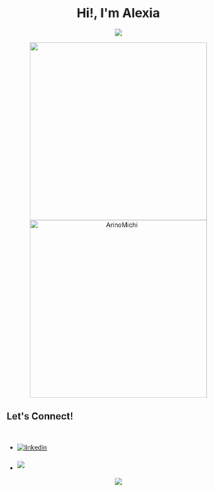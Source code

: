 <div align="center">
<h1 color="brown">Hi!, I'm Alexia </h1>
</div>

<p align="center">
  <a href="https://github.com/DenverCoder1/readme-typing-svg"><img src="https://readme-typing-svg.herokuapp.com?font=Time+New+Roman&color=00A36C&size=25&center=true&vCenter=true&width=600&height=100&lines=++;Web+Development+Student;Multiplatform+Developer;Active+Learner/Researcher,;Love+to+learn+new+stuff..<3"></a>
</p>

<div align="center">

<a href="https://github.com/ArinoMichi/">
  <img src="https://github-readme-stats.vercel.app/api?username=ArinoMichi&include_all_commits=true&count_private=true&show_icons=true&line_height=35&title_color=f4f4f4&icon_color=75485E&text_color=ffffff&bg_color=0,24292e,222034" width="400"/>
  <img src="https://github-readme-stats.vercel.app/api/top-langs?username=ArinoMichi&show_icons=true&locale=en&layout=compact&line_height=20&title_color=ffffff&icon_color=2234AE&text_color=ffffff&bg_color=0,24292e,222034" width="400"  alt="ArinoMichi"/>

</a>
</div>

## <b> Let's Connect!</b>
<br>
<ul>
  <li>
    <a href="https://www.linkedin.com/in/alexia-molina-315b41272/" target="_blank">
      <img src="https://img.shields.io/badge/linkedin:  Alexia Molina-%2300acee.svg?color=405DE6&style=for-the-badge&logo=linkedin&logoColor=white" alt=linkedin          style="margin-bottom: 5px;"/>
    </a>
  </li>
  <br>
  <li>
    <a href="mailto:alexiamolinamanzanedo@gmail.com" target="_blank">
      <img src="https://img.shields.io/badge/gmail: Alexia Molina-%23EA4335.svg?style=for-the-badge&logo=gmail&logoColor=white" t=mail style="margin-bottom:             5px;" />
    </a>
  </li>
</ul>
<!--profile visit count-->
<div align="center">
  
[![](https://visitcount.itsvg.in/api?id=ArinoMichi&label=Profile%20Views&color=3&icon=2&pretty=false)](https://visitcount.itsvg.in)
  
</div>

<!--
**ArinoMichi/ArinoMichi** is a ✨ _special_ ✨ repository because its `README.md` (this file) appears on your GitHub profile.
-->
